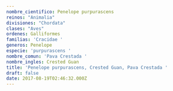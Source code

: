 ```yaml
---
nombre_cientifico: Penelope purpurascens
reinos: "Animalia"
divisiones: "Chordata"
clases: "Aves"
ordenes: Galliformes
familias: 'Cracidae '
generos: Penelope
especie: 'purpurascens '
nombre_comun: 'Pava Crestada '
nombre_ingles: Crested Guan
title: 'Penelope purpurascens, Crested Guan, Pava Crestada '
draft: false
date: 2017-08-19T02:46:32.000Z
---
```


